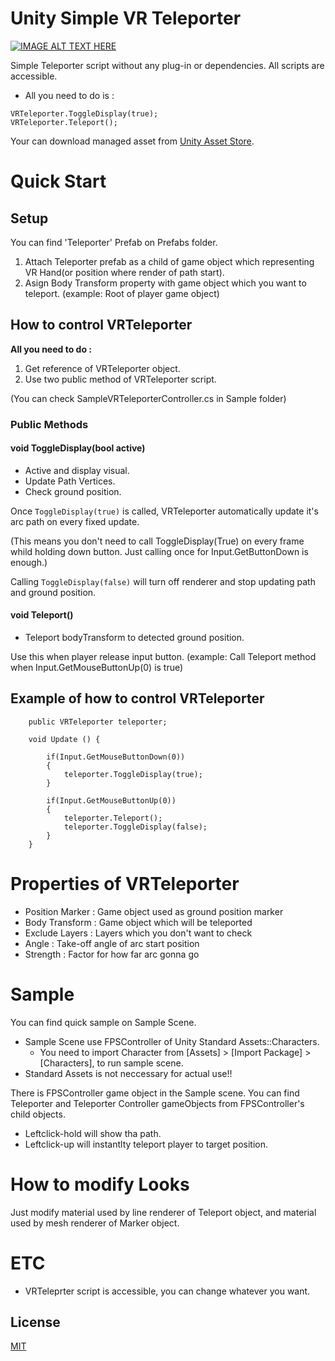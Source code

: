 # Unity Simple VR Teleporter

[![IMAGE ALT TEXT HERE](https://img.youtube.com/vi/PWk4uvdKSUs/0.jpg)](https://www.youtube.com/watch?v=PWk4uvdKSUs)

Simple Teleporter script without any plug-in or dependencies.
All scripts are accessible.

* All you need to do is :

~~~
VRTeleporter.ToggleDisplay(true);
VRTeleporter.Teleport();
~~~

Your can download managed asset from [Unity Asset Store](https://assetstore.unity.com/packages/tools/input-management/simple-vr-teleport-115996).

# Quick Start



## Setup
You can find 'Teleporter' Prefab on Prefabs folder.

1. Attach Teleporter prefab as a child of game object which representing VR Hand(or position where render of path start).
2. Asign Body Transform property with game object which you want to teleport. (example: Root of player game object)

## How to control VRTeleporter

**All you need to do :**

1. Get reference of VRTeleporter object.
2. Use two public method of VRTeleporter script.

(You can check SampleVRTeleporterController.cs in Sample folder)

### Public Methods

#### void ToggleDisplay(bool active)

- Active and display visual.
- Update Path Vertices.
- Check ground position.

Once `ToggleDisplay(true)` is called, VRTeleporter automatically update it's arc path on every fixed update.

(This means you don't need to call ToggleDisplay(True) on every frame whild holding down button. Just calling once for Input.GetButtonDown is enough.)

Calling `ToggleDisplay(false)` will turn off renderer and stop updating path and ground position.

#### void Teleport()

- Teleport bodyTransform to detected ground position.

Use this when player release input button.
(example: Call Teleport method when Input.GetMouseButtonUp(0) is true)

## Example of how to control VRTeleporter

~~~
    public VRTeleporter teleporter;
    
    void Update () {

        if(Input.GetMouseButtonDown(0))
        {
            teleporter.ToggleDisplay(true);
        }

        if(Input.GetMouseButtonUp(0))
        {
            teleporter.Teleport();
            teleporter.ToggleDisplay(false);
        }
    }
~~~

# Properties of VRTeleporter
- Position Marker : Game object used as ground position marker
- Body Transform : Game object which will be teleported
- Exclude Layers : Layers which you don't want to check
- Angle : Take-off angle of arc start position
- Strength : Factor for how far arc gonna go


# Sample
You can find quick sample on Sample Scene.

- Sample Scene use FPSController of Unity Standard Assets::Characters.
    - You need to import Character from [Assets] > [Import Package] > [Characters], to run sample scene.
- Standard Assets is not neccessary for actual use!!


There is FPSController game object in the Sample scene.
You can find Teleporter and Teleporter Controller gameObjects from FPSController's child objects.

- Leftclick-hold will show tha path.
- Leftclick-up will instantlty teleport player to target position.

# How to modify Looks

Just modify material used by line renderer of Teleport object, and material used by mesh renderer of Marker object.

# ETC
- VRTeleprter script is accessible, you can change whatever you want.

License
-------
[MIT](LICENSE)